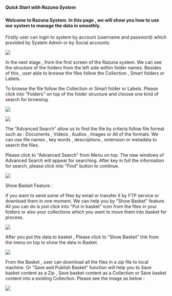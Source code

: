 ##### Quick Start with Razuna System

#### Welcome to Razuna System. In this page , we will show you how to use our system to manage the data in smoothly.

Firstly user can login to system by account (username and password) which provided by System Admin or by Social accounts.

![](http://demo.padma.razuna.org/index.cfm?fa=c.serve_file&type=img&file_id=14B15913D4504A4783EDD39660B15675&v=o)

In the next stage , from the first screen of the Razuna system. We can see the structure of the folders from the left side within folder names. Besides of this , user able to browse the files follow the Collection , Smart folders or Labels. 

To browse the file follow the Collection or Smart folder or Labels. Please click into "Folders" on top of the folder structure and choose one kind of search for browsing.

![](http://demo.padma.razuna.org/index.cfm?fa=c.serve_file&type=img&file_id=5FDCE69A02EC44E584B79A9A71A167DA&v=o)

![](http://demo.padma.razuna.org/index.cfm?fa=c.serve_file&type=img&file_id=BF22908311B1457CBBDB87DE786EB8C6&v=o)

The "Advanced Search" allow us to find the file by criteria follow file format such as : Documents , Videos , Audios , Images or All of the formats. We can use file names , key words , descriptions , extension or metadata to search the files.

Please click to "Advanced Search" from Menu on top. The new windows of Advanced Search will appear for searching. After key in full the information for search, please click into "Find" button to continue.

![](http://demo.padma.razuna.org/index.cfm?fa=c.serve_file&type=img&file_id=986E0D640CC344F1A77F070025616883&v=o)

Show Basket Feature :

If you want to send some of files by email or transfer it by FTP service or download them in one moment. We can help you by "Show Basket" feature. All you can do is just click into "Put in basket" icon from the files in your folders or also your collections which you want to move them into basket for process.

![](http://demo.padma.razuna.org/index.cfm?fa=c.serve_file&type=img&file_id=A4829B3A3E7F4FF38CC710F326205610&v=o)

After you put the data to basket , Please click to "Show Basket" link from the menu on top to show the data in Basket.

![](http://demo.padma.razuna.org/index.cfm?fa=c.serve_file&type=img&file_id=7DD0A261DD7D4ED492AC44EA9514BC1E&v=o)

From the Basket , user can download all the files in a zip file to local machine. Or "Save and Publish Basket" function will help you to Save basket content as a Zip , Save basket content as a Collection or Save basket content into a existing Collection. Please see the image as below :

![](http://demo.padma.razuna.org/index.cfm?fa=c.serve_file&type=img&file_id=295607F3675444869D89AA438C6981D1&v=o)


